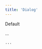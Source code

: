 ```yaml
---
title: 'Dialog'
---
```


<div class="demo">

  <p class="demo__title">Default</p>

  <div class="demo__example">
    <div class="demo__output">
      ...
    </div>

```html
...
```

  </div>
</div>
